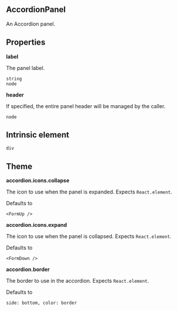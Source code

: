 ## AccordionPanel
An Accordion panel.


## Properties

**label**

The panel label.

```
string
node
```

**header**

If specified, the entire panel header will be managed by the caller.

```
node
```
  
## Intrinsic element

```
div
```
## Theme
  
**accordion.icons.collapse**

The icon to use when the panel is expanded. Expects `React.element`.

Defaults to

```
<FormUp />
```

**accordion.icons.expand**

The icon to use when the panel is collapsed. Expects `React.element`.

Defaults to

```
<FormDown />
```

**accordion.border**

The border to use in the accordion. Expects `React.element`.

Defaults to

```
side: bottom, color: border
```
